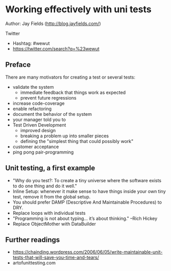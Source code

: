 # Working effectively with uni tests

Author: Jay Fields (http://blog.jayfields.com/)

Twitter
  * Hashtag:  #wewut
  * https://twitter.com/search?q=%23wewut

## Preface
There are many motivators for creating a test or several tests:
* validate the system
  - immediate feedback that things work as expected
  - prevent future regressions
* increase code-coverage
* enable refactoring
* document the behavior of the system
* your manager told you to
* Test Driven Development
  - improved design
  - breaking a problem up into smaller pieces
  - defining the "simplest thing that could possibly work"
* customer acceptance
* ping pong pair-programming


## Unit testing, a first example
* "Why do you test?: To create a tiny universe where the software exists to do one thing and do it well."
* Inline Setup: whenever it make sense to have things inside your own tiny test, remove it from the global setup.
* You should prefer DAMP (Descriptive And Maintainable Procedures) to DRY.
* Replace loops with individual tests
* "Programming is not about typing... it’s about thinking." –Rich Hickey
* Replace ObjectMother with DataBuilder



## Further readings
* https://chainding.wordpress.com/2006/06/05/write-maintainable-unit-tests-that-will-save-you-time-and-tears/
* artofunittesting.com
